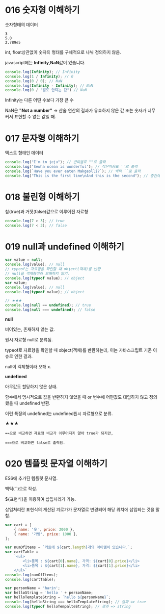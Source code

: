 # 016 숫자형 이해하기

숫자형태의 데이터

```
3
5.0
2.789e5
```

int, float상관없이 숫자의 형태를 구체적으로 나눠 정의하지 않음.

javascript에는 <strong>Infinity</strong>,<strong>NaN</strong>값이 있습니다.

```javascript
console.log(Infinity); // Infinity
console.log(1 / Infinity); // 0
console.log(0 / 0); // NaN
console.log(Infinity - Infinity); // NaN
console.log(0 / "말도 안되는 값") // NaN
```

Infinity는 다른 어떤 수보다 가장 큰 수

NaN은 <strong>"Not a number"</strong> => 산술 연산의 결과가 유효하지 않은 값 또는 숫자가 너무 커서 표현할 수 없는 값일 때.



# 017 문자형 이해하기

텍스트 형태인 데이터

```javascript
console.log("I'm in jeju"); // 큰따옴표 ""로 출력
console.log('Sewha ocean is wonderful'); // 작은따옴표 ''로 출력
console.log(`Have you ever eaten Makgeolli?`); // 백틱 ``로 출력
console.log("This is the first line\nAnd this is the second"); // 중간에 개행 후 출력.
```



# 018 불린형 이해하기

참(true)과 거짓(false)값으로 이루어진 자료형

```javascript
console.log(7 > 3); // true
console.log(7 < 3); // false
```



# 019 null과 undefined 이해하기

```javascript
var value = null;
console.log(value); // null
// typeof는 자료형을 확인할 때 object(객체)를 반환
// null을 객체형이라 오해하지 않기.
console.log(typeof value); // object
var value;
console.log(value); // null
console.log(typeof value); // object

// ★★★
console.log(null == undefined); // true
console.log(null === undefined); // false
```

<strong>null</strong>

비어있는, 존재하지 않는 값.

원시 자료형 null로 분류됨.

typeof로 자료형을 확인할 때 object(객체)를 반환하는데, 이는 자바스크립트 기존 이슈로 인한 결과.

null이 객체형이라 오해 x.



<strong>undefined</strong>

아무값도 할당하지 않은 상태.

함수에서 명시적으로 값을 반환하지 않았을 때 or 변수에 어떤값도 대입하지 않고 정의했을 때 undefined 반환.

이런 특징의 undefined는 undefined원시 자료형으로 분류.

★★★

```
==으로 비교하면 자료형 비교가 이루어지지 않아 true가 되지만,

===으로 비교하면 false로 출력됨.
```



# 020 템플릿 문자열 이해하기

ES6에 추가된 템플릿 문자열.

백틱(``)으로 작성.

${표현식}을 이용하여 삽입처리가 가능.

삽입처리란 표현식의 계산된 겨로가가 문자열로 변경되어 해당 위치에 삽입되는 것을 말함.

```javascript
var cart = [
    { name: '옷', price: 2000 },
    { name: '가방', price: 1000 },
];

var numOfItems = `카트에 ${cart.length}개의 아이템이 있습니다.`;
var cartTable =
    `<ul>
        <li>품목 : ${cart[0].name}, 가격: ${cart[0].price}</li>
        <li>품목 : ${cart[1].name}, 가격: ${cart[1].price}</li>
    </ul>`
console.log(numOfItems);
console.log(cartTable);

var personName = 'harin';
var helloString = 'hello ' + personName;
var helloTemplateString = `hello ${personName}`;
console.log(helloString === helloTemplateString); // 결과 => true
console.log(typeof helloTempalteString); // 결과 => string
```


